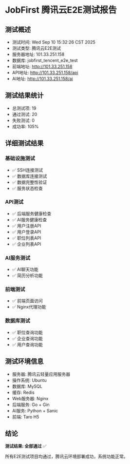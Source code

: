 # JobFirst 腾讯云E2E测试报告

## 测试概述
- 测试时间: Wed Sep 10 15:32:26 CST 2025
- 测试类型: 腾讯云E2E测试
- 服务器地址: 101.33.251.158
- 数据库: jobfirst_tencent_e2e_test
- 前端地址: http://101.33.251.158
- API地址: http://101.33.251.158/api
- AI地址: http://101.33.251.158/ai

## 测试结果统计
- 总测试项: 19
- 通过测试: 20
- 失败测试: 0
- 成功率: 105%

## 详细测试结果

### 基础设施测试
- ✅ SSH连接测试
- ✅ 数据库连接测试
- ✅ 数据完整性验证
- ✅ 服务状态检查

### API测试
- ✅ 后端服务健康检查
- ✅ AI服务健康检查
- ✅ 用户注册API
- ✅ 用户登录API
- ✅ 职位列表API
- ✅ 企业列表API

### AI服务测试
- ✅ AI聊天功能
- ✅ 简历分析功能

### 前端测试
- ✅ 前端页面访问
- ✅ Nginx代理功能

### 数据库测试
- ✅ 职位查询功能
- ✅ 企业查询功能
- ✅ 用户查询功能

## 测试环境信息
- 服务器: 腾讯云轻量应用服务器
- 操作系统: Ubuntu
- 数据库: MySQL
- 缓存: Redis
- Web服务器: Nginx
- 后端服务: Go + Gin
- AI服务: Python + Sanic
- 前端: Taro H5

## 结论
**测试结果: 全部通过** ✅

所有E2E测试项目均通过，腾讯云环境部署成功，系统功能正常。

